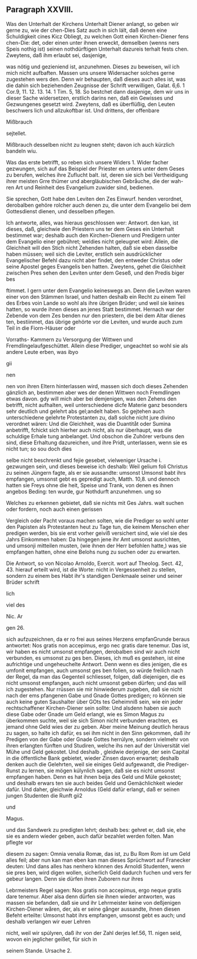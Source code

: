 
<!-- Seite 456 -->
Paragraph XXVIII.
-----------------

Was den Unterhalt der Kirchens Unterhalt Diener anlangt, so geben wir gerne zu, wie der chen-Dies Satz auch in sich lált, daß denen eine Schuldigkeit cines Kicz Obliegt, zu welchen Gott einen Kirchen-Diener fens chen-Die: det, oder einen unter ihnen erweckt, demselben (wenns ners Speis nothig ist) seinen nothdúrftigen Unterhalt dazureis terhalt fests chen. Zweytens, daß ihm erlaubt sei, dasjenige,

was nötig und gezieniend ist, anzunehmen. Dieses zu beweisen, wil ich mich nicht aufbaften. Massen uns unsere Widersacher solches gerne zugestehen wers den. Denn wir behaupten, daß dieses auch alles ist, was die dahin sich beziehenden Zeugnisse der Schrift verwilligen, Galat. 6,6. 1 Cor.9, 11. 12. 13. 14. 1 Tim. 5, 18. So bestchet dann dasjenige, dem wir uns in dieser Sache widersetzen, erstlich darins nen, daß ein Gewisses und Gezwungenes gesetzt wird. Zweytens, daß es überflüßig, den Leuten beschwers lich und allzukoftbar ist. Und drittens, der offenbare

Mißbrauch

sejtellet.
<!-- Seite 457 -->

 Mißbrauch desselben nicht zu leugnen  steht; davon
ich auch kürzlich bandeln wiu.

  Was das erste betrifft, so reben sich unsere Widers 1. Wider
 facher gezwungen, sich auf das Beispiel der Priester en unters
unter dem Geses zu berufen, welches ihre Zuflucht balt.
 ist, deren sie sich bei Vertheidigung ihrer meisten Grre
 thümer und abergläubischen Gebråuche, die der wah-
 ren Art und Reinheit des Evangelium zuwider sind,
 bedienen.

Sie sprechen, Gott habe den Leviten den Zes Einwurf. henden verordnet, derobalben gehöre rolcher auch denen zu, die unter dem Evangelio bei dem Gottesdienst dienen, und desselben pflegen.

Ich antworte, alles, was hieraus geschlossen wer: Antwort. den kan, ist dieses, daß, gleichwie den Priestern uns ter dem Geses ein Unterhalt bestimmet war; deshalb auch den Kirchen-Dienern und Predigern unter dem Evangelio einer gebühret; weldies nicht geleugnet wird: Allein, die Gleichheit will den Stich nicht Zehenden halten, daß sie eben dasselbe haben müssen; weil sich die Leviter, erstlich sein ausdrücklicher Evangelischer Befehl dazu nicht aber findet, den entweder Christus oder seine Apostel geges Evangelis ben hatten. Zweytens, gehet die Gleichheit zwischen Pres sehen den Leviten unter dem Geseß, und den Predis biger bes

ftimmet. I gern unter dem Evangelio keineswegs an. Denn die Leviten waren einer von den Stämmen Israel, und hatten deshalb ein Recht zu einem Teil des Erbes voin Lande so wohl als ihre übrigen Brüder; und weil sie keines hatten, so wurde ihnen dieses an jenes Statt bestimmet. Hernach war der Zebende von dem Zes benden nur den priestern, die bei dem Altar dienes ten, bestiinmet, das übrige gehörte vor die Leviten, und wurde auch zum Teil in die Fiorn-Häuser oder

Vorraths- Kammern zu Versorgung der Wittwen und Fremdlingelaufgeschüttet. Allein diese Prediger, ungeachtet so wohl sie als andere Leute erben, was ibyo

gii


nen
<!-- Seite 458 -->
nen von ihren Eltern hinterlassen wird, massen sich doch dieses Zehenden gänzlich an, bestimmen aber wes der denen Wittwen noch Fremdlingen etwas davon. gdy will mich aber bei demjenigen, was den Zehens den betrifft, nicht aufhalten, weil unterschiedene dicfe Materie ganz besonders sehr deutlich und gelehrt abs gel;andelt haben. So gejtehen auch unterschiedene gelehrte Protestanten zu, daß solche nicht jure divino verordnet wären: Und die Gleichheit, was die Duantitåt oder Sumina anbetrifft, fchickt sich hierher auch nicht, als nur überhaupt, was die schuldige Erhale tung anbelanget. Und obschon die Zuhörer verbuns den sind, diese Erhaltung dazureichen, und ihre Pridt, unterlassen, wenn sie es nicht tun; so sou doch dies

selbe nicht beschrenkt und fejie gesebet, vielweniger Ursache i. gezwungen sein, und dieses beweise ich deshalb: Weil gelium foli Christus zu seinen Jüngern fagte, als er sie aussandte: umsonst Umsonst babt ihrs empfangen, umsonst gebt es gepredigt auch, Matth. 10,8. und dennoch hatten sie Freys ohne die heit, Speise und Trank, von denen es ihnen angebos Beding: ten wurde, gur Nothdurft anzunehmen. ung so

Welches zu erkennen gebietet, daß sie nichts mit Ges Jahrs. walt suchen oder fordern, noch auch einen gerissen

Vergleich oder Pacht voraus machen solten, wie die Prediger so wohl unter den Papisten als Protestanten heut zu Tage tun, die keinem Menschen eher predigen werden, bis sie erst vorher geiviß versichert sind, wie viel sie des Jahrs Einkommen haben: Da hingegen jene ihr Amt umsonst ausrichten, und umsonji mitteilen musten, (wie ihnen der Herr befohlen hatte,) was sie empfangen hatten, ohne eine Belohs nung zu suchen oder zu erwarten.

Die Antwort, so von Nicolao Arnoldo, Exercit. wort auf Theolog. Sect. 42, 43. hierauf erteilt wird, ist die Worte: nicht in Vergessenheit zu stellen, sondern zu einem bes Habt ihr's standigen Denkmaale seiner und seiner Brüder schrift

lich

viel des

Nic. Ar

gen 26.
<!-- Seite 459 -->
sich aufzuzeichnen, da er ro frei aus seines Herzens empfanGrunde beraus antwortet: Nos gratis non accepimus, ergo nec gratis dare tenemur. Das ist, wir haben es nicht umsonst empfangen, derobalben sind wir auch nicht verbunden, es umsonst zu ges ben. Dieses, ich muß es gestehen, ist eine aufrichtige und ungeheuchelte Antwort. Denn wenn es dies jenigen, die es umfonit empfangen, auch umsonst ges ben folien, so würde freilich nach der Regel, da man das Gegenteil schliesset, folgen, daß diejenigen, die es nicht umsonst empfangen, auch nicht umsonst geben dürfen; und das will ich zugestehen. Nur rrüssen sie mir hinwiederum zugeben, daß sie nicht nach der ems pfangenen Gabe und Gnade Gottes predigen; ro können sie auch keine guten Saushalter über GOts tes Geheimniß sein, wie ein jeder rechtschaffener Kirchen-Diener sein sollte: Und alsdenn haben sie auch diese Gabe oder Gnade um Geld erlangt, wie es Simon Magus zu überkommen suchte, weil sie sich Simon nicht verbunden erachten, es jemand ohne Geld wies der zu geben. Aber meine Meinung deutlich heraus zu sagen, so halte ich dafür, es sei ihm nicht in den Sinn gekommen, daß ihr Predigen von der Gabe oder Gnade Gottes herrúlyre, sondern vielmehr von ihren erlangten fünften und Studiren, welche ihs nen auf der Universität viel Mühe und Geld gekostet. Und deshalb
, gleidwie derjenige, der sein Capital in die öffentliche Bank gebietet, wieder Zinsen davon erwartet; deshalb denken auch die Gelehrten, weil sie einiges Geld aufgewandt, die Prediger-Runst zu lernen, sie mögen kúlynlich sagen, daß sie es nicht umsonst empfangen haben. Denn es hat ihnen beija des Geld und Müle gekostet; und deshalb
 erwars ten sie auch beides Geld und Gemächlichkeit wieder dafür. Und daher, gleichwie Arnoldus (Geld dafür erlangt, daß er seinen jungen Studenten die Runft gii2

und

Magus.


<!-- Seite 460 -->

und das Sandwerk zu predigten lehrt; deshalb bes: gehret er, daß sie, ehe sie es andern wieder geben, auch dafür bezahlet werden folten. Man pflegte vor

diesem zu sagen: Omnia venalia Romæ, das ist, zu Bu Rom Rom ist um Geld alles feil; aber nun kan man eben kan man dieses Sprüchwort auf Franecker deuten: Und dans alles has nenhero können des Arnoldi Studenten, wenn sie pres ben, wird digen wollen, sicherlich Geld dadurch fuchen und vers fer gebeur langen. Denn sie dürfen ihren Zuborern nur ihres

Lebrmeisters Regel sagen: Nos gratis non accepimus, ergo neque gratis dare tenemur. Aber alsa denn dürfen sie ihnen wieder antworten, was massen sie befanden, daß sie und ihr Lehrmeister keine von deßjenigen Kirchen-Diener wåren, der, als er seine gånger aussandte, ihnen diesen Befeht erteilte: Umsonst habt ihrs empfangen, umsonst gebt es auch; und deshalb
 verlangen wir euer Lehren

nicht, weil wir spúlyren, daß ihr von der Zahl derjes Ief.56, 11. nigen seid, wovon ein jeglicher geißet, für sich in

seinem Stande. Ursache 2.

